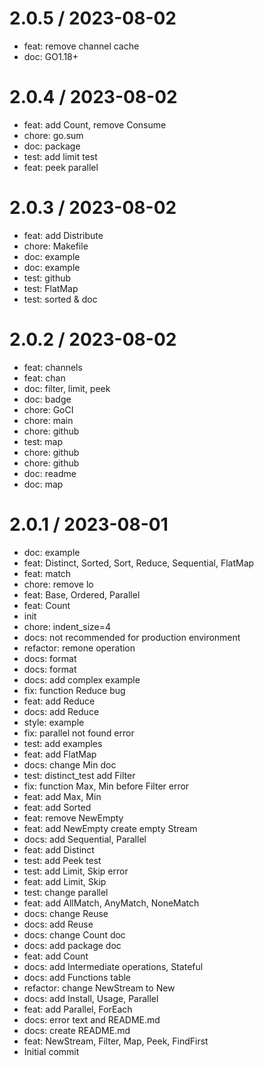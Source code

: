 
2.0.5 / 2023-08-02
==================

* feat: remove channel cache
* doc: GO1.18+

2.0.4 / 2023-08-02
==================

* feat: add Count, remove Consume
* chore: go.sum
* doc: package
* test: add limit test
* feat: peek parallel

2.0.3 / 2023-08-02
==================

* feat: add Distribute
* chore: Makefile
* doc: example
* doc: example
* test: github
* test: FlatMap
* test: sorted & doc

2.0.2 / 2023-08-02
==================

* feat: channels
* feat: chan
* doc: filter, limit, peek
* doc: badge
* chore: GoCI
* chore: main
* chore: github
* test: map
* chore: github
* chore: github
* doc: readme
* doc: map

2.0.1 / 2023-08-01
==================

* doc: example
* feat: Distinct, Sorted, Sort, Reduce, Sequential, FlatMap
* feat: match
* chore: remove lo
* feat: Base, Ordered, Parallel
* feat: Count
* init
* chore: indent_size=4
* docs: not recommended for production environment
* refactor: remone operation
* docs: format
* docs: format
* docs: add complex example
* fix: function Reduce bug
* feat: add Reduce
* docs: add Reduce
* style: example
* fix: parallel not found error
* test: add examples
* feat: add FlatMap
* docs: change Min doc
* test: distinct_test add Filter
* fix: function Max, Min before Filter error
* feat: add Max, Min
* feat: add Sorted
* feat: remove NewEmpty
* feat: add NewEmpty create empty Stream
* docs: add Sequential, Parallel
* feat: add Distinct
* test: add Peek test
* test: add Limit, Skip error
* feat: add Limit, Skip
* test: change parallel
* feat: add AllMatch, AnyMatch, NoneMatch
* docs: change Reuse
* docs: add Reuse
* docs: change Count doc
* docs: add package doc
* feat: add Count
* docs: add Intermediate operations, Stateful
* docs: add Functions table
* refactor: change NewStream to New
* docs: add Install, Usage, Parallel
* feat: add Parallel, ForEach
* docs: error text and README.md
* docs: create README.md
* feat: NewStream, Filter, Map, Peek, FindFirst
* Initial commit
